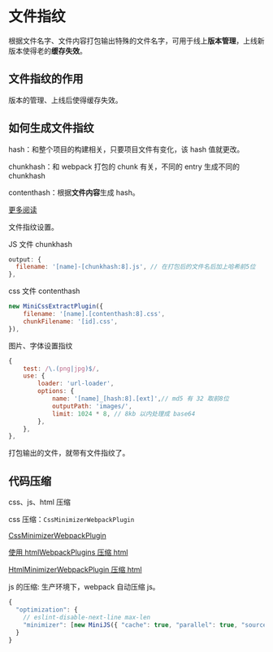 # 文件指纹

根据文件名字、文件内容打包输出特殊的文件名字，可用于线上**版本管理**，上线新版本使得老的**缓存失效**。

## 文件指纹的作用

版本的管理、上线后使得缓存失效。

## 如何生成文件指纹

hash：和整个项目的构建相关，只要项目文件有变化，该 hash 值就更改。

chunkhash：和 webpack 打包的 chunk 有关，不同的 entry 生成不同的 chunkhash

contenthash：根据**文件内容**生成 hash。

[更多阅读](https://mp.weixin.qq.com/s/jf9UvalvxizULkEminZs2A)

文件指纹设置。

JS 文件 chunkhash

```js
output: {
  filename: '[name]-[chunkhash:8].js', // 在打包后的文件名后加上哈希前5位
},
```

css 文件 contenthash

```js
new MiniCssExtractPlugin({
	filename: '[name].[contenthash:8].css',
	chunkFilename: '[id].css',
}),
```

图片、字体设置指纹

```js
{
	test: /\.(png|jpg)$/,
	use: {
		loader: 'url-loader',
		options: {
			name: '[name]_[hash:8].[ext]',// md5 有 32 取前8位
			outputPath: 'images/',
			limit: 1024 * 8, // 8kb 以内处理成 base64
		},
	},
},
```

打包输出的文件，就带有文件指纹了。

## 代码压缩

css、js、html 压缩

css 压缩：`CssMinimizerWebpackPlugin`

[CssMinimizerWebpackPlugin](https://webpack.js.org/plugins/css-minimizer-webpack-plugin/#root)

[使用 htmlWebpackPlugins 压缩 html](https://webpack.js.org/plugins/html-webpack-plugin/#root)

[HtmlMinimizerWebpackPlugin 压缩 html](https://webpack.js.org/plugins/html-minimizer-webpack-plugin/#root)

js 的压缩: 生产环境下，webpack 自动压缩 js。

```js
{
  "optimization": {
    // eslint-disable-next-line max-len
    "minimizer": [new MiniJS({ "cache": true, "parallel": true, "sourceMap": true }), new OptimizeCSS({})]
  }
}
```
